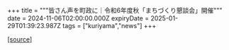 +++
title = """皆さん声を町政に｜令和6年度秋「まちづくり懇談会」開催"""
date = 2024-11-06T02:00:00.000Z
expiryDate = 2025-01-29T01:39:23.987Z
tags = ["kuriyama","news"]
+++


[[source]](https://www.town.kuriyama.hokkaido.jp/site/matikon/29403.html)
